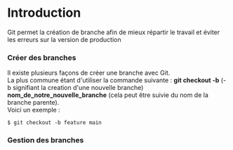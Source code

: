# Introduction  
Git permet la création de branche afin de mieux répartir le travail et éviter les erreurs sur la version de production
### Créer des branches  
Il existe plusieurs façons de créer une branche avec Git.  
La plus commune étant d'utiliser la commande suivante : **git checkout -b** (-b signifiant la creation d'une nouvelle branche) **nom_de_notre_nouvelle_branche** (cela peut être suivie du nom de la branche parente).  
Voici un exemple :  
````
$ git checkout -b feature main
````

### Gestion des branches  

